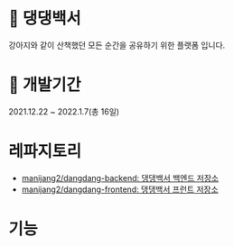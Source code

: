 # 🐶 댕댕백서
강아지와 같이 산책했던 모든 순간을 공유하기 위한 플랫폼 입니다. 

# 📑 개발기간
2021.12.22 ~ 2022.1.7(총 16일)

# 레파지토리
- [manijang2/dangdang-backend: 댕댕백서 백엔드 저장소](https://github.com/manijang2/dangdang-backend)
- [manijang2/dangdang-frontend: 댕댕백서 프런트 저장소](https://github.com/manijang2/dangdang-frontend)

# 기능
